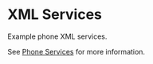 # XML Services

Example phone XML services.

See [Phone Services](http://usecallmanager.nz/phone-services-xml.html) for
more information.
